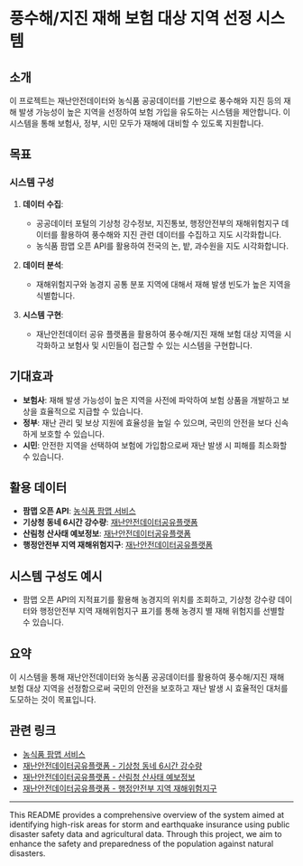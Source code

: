 # 풍수해/지진 재해 보험 대상 지역 선정 시스템

## 소개
이 프로젝트는 재난안전데이터와 농식품 공공데이터를 기반으로 풍수해와 지진 등의 재해 발생 가능성이 높은 지역을 선정하여 보험 가입을 유도하는 시스템을 제안합니다. 이 시스템을 통해 보험사, 정부, 시민 모두가 재해에 대비할 수 있도록 지원합니다.

## 목표
### 시스템 구성
1. **데이터 수집**:
   - 공공데이터 포털의 기상청 강수정보, 지진통보, 행정안전부의 재해위험지구 데이터를 활용하여 풍수해와 지진 관련 데이터를 수집하고 지도 시각화합니다.
   - 농식품 팜맵 오픈 API를 활용하여 전국의 논, 밭, 과수원을 지도 시각화합니다.

2. **데이터 분석**:
   - 재해위험지구와 농경지 공통 분포 지역에 대해서 재해 발생 빈도가 높은 지역을 식별합니다.

3. **시스템 구현**:
   - 재난안전데이터 공유 플랫폼을 활용하여 풍수해/지진 재해 보험 대상 지역을 시각화하고 보험사 및 시민들이 접근할 수 있는 시스템을 구현합니다.

## 기대효과
- **보험사**: 재해 발생 가능성이 높은 지역을 사전에 파악하여 보험 상품을 개발하고 보상을 효율적으로 지급할 수 있습니다.
- **정부**: 재난 관리 및 보상 지원에 효율성을 높일 수 있으며, 국민의 안전을 보다 신속하게 보호할 수 있습니다.
- **시민**: 안전한 지역을 선택하여 보험에 가입함으로써 재난 발생 시 피해를 최소화할 수 있습니다.

## 활용 데이터
- **팜맵 오픈 API**: [농식품 팜맵 서비스](https://agis.epis.or.kr/ASD/main/intro.do)
- **기상청 동네 6시간 강수량**: [재난안전데이터공유플랫폼](https://www.safetydata.go.kr/disaster-data/view?dataSn=26)
- **산림청 산사태 예보정보**: [재난안전데이터공유플랫폼](https://www.safetydata.go.kr/disaster-data/view?dataSn=695)
- **행정안전부 지역 재해위험지구**: [재난안전데이터공유플랫폼](https://www.safetydata.go.kr/disaster-data/view?dataSn=52)

## 시스템 구성도 예시
- 팜맵 오픈 API의 지적표기를 활용해 농경지의 위치를 조회하고, 기상청 강수량 데이터와 행정안전부 지역 재해위험지구 표기를 통해 농경지 별 재해 위험지를 선별할 수 있습니다.

## 요약
이 시스템을 통해 재난안전데이터와 농식품 공공데이터를 활용하여 풍수해/지진 재해 보험 대상 지역을 선정함으로써 국민의 안전을 보호하고 재난 발생 시 효율적인 대처를 도모하는 것이 목표입니다. 

## 관련 링크
- [농식품 팜맵 서비스](https://agis.epis.or.kr/ASD/main/intro.do)
- [재난안전데이터공유플랫폼 - 기상청 동네 6시간 강수량](https://www.safetydata.go.kr/disaster-data/view?dataSn=26)
- [재난안전데이터공유플랫폼 - 산림청 산사태 예보정보](https://www.safetydata.go.kr/disaster-data/view?dataSn=695)
- [재난안전데이터공유플랫폼 - 행정안전부 지역 재해위험지구](https://www.safetydata.go.kr/disaster-data/view?dataSn=52)

---

This README provides a comprehensive overview of the system aimed at identifying high-risk areas for storm and earthquake insurance using public disaster safety data and agricultural data. Through this project, we aim to enhance the safety and preparedness of the population against natural disasters.
